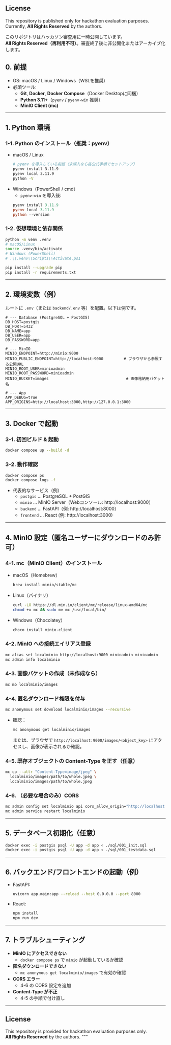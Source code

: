 ## License
This repository is published only for hackathon evaluation purposes.  
Currently, **All Rights Reserved** by the authors.

このリポジトリはハッカソン審査用に一時公開しています。  
**All Rights Reserved（再利用不可）**。審査終了後に非公開化またはアーカイブ化します。

## 0. 前提

- OS: macOS / Linux / Windows（WSLを推奨）
- 必須ツール:  
  - **Git**, **Docker**, **Docker Compose**（Docker Desktopに同梱）  
  - **Python 3.11+**（`pyenv` / `pyenv-win` 推奨）
  - **MinIO Client (mc)**

---

## 1. Python 環境

### 1-1. Python のインストール（推奨：pyenv）
- macOS / Linux
  ```bash
  # pyenv を導入している前提（未導入なら各公式手順でセットアップ）
  pyenv install 3.11.9
  pyenv local 3.11.9
  python -V
  ```
- Windows（PowerShell / cmd）
  - `pyenv-win` を導入後:
  ```powershell
  pyenv install 3.11.9
  pyenv local 3.11.9
  python --version
  ```

### 1-2. 仮想環境と依存関係
```bash
python -m venv .venv
# macOS/Linux
source .venv/bin/activate
# Windows (PowerShell)
# .\\.venv\\Scripts\\Activate.ps1

pip install --upgrade pip
pip install -r requirements.txt
```

---

## 2. 環境変数（例）

ルートに `.env`（または `backend/.env` 等）を配置。以下は例です。

```dotenv
# --- Database (PostgreSQL + PostGIS)
DB_HOST=postgis
DB_PORT=5432
DB_NAME=app
DB_USER=app
DB_PASSWORD=app

# --- MinIO
MINIO_ENDPOINT=http://minio:9000
MINIO_PUBLIC_ENDPOINT=http://localhost:9000         # ブラウザから参照する公開URL
MINIO_ROOT_USER=minioadmin
MINIO_ROOT_PASSWORD=minioadmin
MINIO_BUCKET=images                                  # 画像格納用バケット名

# --- App
APP_DEBUG=true
APP_ORIGINS=http://localhost:3000,http://127.0.0.1:3000
```

---

## 3. Docker で起動

### 3-1. 初回ビルド & 起動
```bash
docker compose up --build -d
```

### 3-2. 動作確認
```bash
docker compose ps
docker compose logs -f
```

- 代表的なサービス（例）
  - `postgis` … PostgreSQL + PostGIS
  - `minio` … MinIO Server（Webコンソール: http://localhost:9000）
  - `backend` … FastAPI（例: http://localhost:8000）
  - `frontend` … React (例: http://localhost:3000)

---

## 4. MinIO 設定（匿名ユーザーにダウンロードのみ許可）

### 4-1. mc（MinIO Client）のインストール
- macOS（Homebrew）
  ```bash
  brew install minio/stable/mc
  ```
- Linux（バイナリ）
  ```bash
  curl -LO https://dl.min.io/client/mc/release/linux-amd64/mc
  chmod +x mc && sudo mv mc /usr/local/bin/
  ```
- Windows（Chocolatey）
  ```powershell
  choco install minio-client
  ```

### 4-2. MinIO への接続エイリアス登録
```bash
mc alias set localminio http://localhost:9000 minioadmin minioadmin
mc admin info localminio
```

### 4-3. 画像バケットの作成（未作成なら）
```bash
mc mb localminio/images
```

### 4-4. 匿名ダウンロード権限を付与
```bash
mc anonymous set download localminio/images --recursive
```

- 確認：
  ```bash
  mc anonymous get localminio/images
  ```
  または、ブラウザで `http://localhost:9000/images/<object_key>` にアクセスし、画像が表示されるか確認。

### 4-5. 既存オブジェクトの Content-Type を正す（任意）
```bash
mc cp --attr "Content-Type=image/jpeg" \
  localminio/images/path/to/whole.jpeg \
  localminio/images/path/to/whole.jpeg
```

### 4-6. （必要な場合のみ）CORS
```bash
mc admin config set localminio api cors_allow_origin="http://localhost:3000"
mc admin service restart localminio
```

---

## 5. データベース初期化（任意）

```bash
docker exec -i postgis psql -U app -d app < ./sql/001_init.sql
docker exec -i postgis psql -U app -d app < ./sql/001_testdata.sql
```

---

## 6. バックエンド/フロントエンドの起動（例）

- FastAPI:
  ```bash
  uvicorn app.main:app --reload --host 0.0.0.0 --port 8000
  ```

- React:
  ```bash
  npm install
  npm run dev
  ```

---

## 7. トラブルシューティング

- **MinIO にアクセスできない**  
  - `docker compose ps` で `minio` が起動しているか確認  
- **匿名ダウンロードできない**  
  - `mc anonymous get localminio/images` で有効か確認  
- **CORS エラー**  
  - 4-6 の CORS 設定を追加  
- **Content-Type が不正**  
  - 4-5 の手順で付け直し

---

## License

This repository is provided for hackathon evaluation purposes only.  
**All Rights Reserved** by the authors.
""" 
